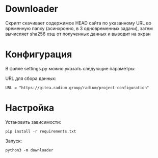# Downloader

Скрипт скачивает содержимое HEAD сайта по указанному URL во временную папку (асинхронно, в 3 одновременных задачи), 
затем вычисляет sha256 хэш от полученных данных и выводит на экран

# Конфигурация

В файле settings.py можно указать следующие параметры:

URL для сбора данных:
```
URL = "https://gitea.radium.group/radium/project-configuration"
```

# Настройка 

Установить зависимости:
```
pip install -r requirements.txt
```

Запуск:
```
python3 -m downloader
```
